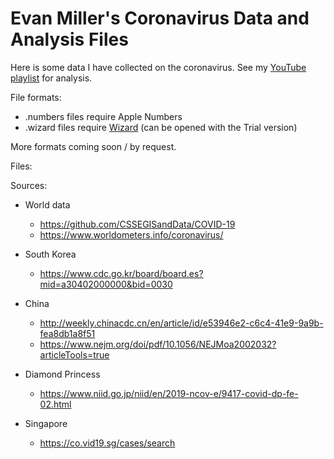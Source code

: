 Evan Miller's Coronavirus Data and Analysis Files
==

Here is some data I have collected on the coronavirus. See my <a href="https://www.youtube.com/playlist?list=PLgMdlNdu04I9rxpgPeW6G3YQZALZ6Ccr6">YouTube playlist</a> for analysis.

File formats:

* .numbers files require Apple Numbers
* .wizard files require <a href="https://www.wizardmacom/">Wizard</a> (can be opened with the Trial version)

More formats coming soon / by request.

Files:

Sources:

* World data
  * https://github.com/CSSEGISandData/COVID-19
  * https://www.worldometers.info/coronavirus/

* South Korea
  * https://www.cdc.go.kr/board/board.es?mid=a30402000000&bid=0030

* China
  * http://weekly.chinacdc.cn/en/article/id/e53946e2-c6c4-41e9-9a9b-fea8db1a8f51
  * https://www.nejm.org/doi/pdf/10.1056/NEJMoa2002032?articleTools=true

* Diamond Princess
  * https://www.niid.go.jp/niid/en/2019-ncov-e/9417-covid-dp-fe-02.html

* Singapore
  * https://co.vid19.sg/cases/search
